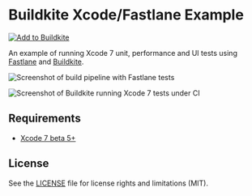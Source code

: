 # Buildkite Xcode/Fastlane Example

[![Add to Buildkite](https://buildkite.com/button.svg)](https://buildkite.com/new)

An example of running Xcode 7 unit, performance and UI tests using [Fastlane](https://fastlane.tools) and [Buildkite](https://buildkite.com/).

![Screenshot of build pipeline with Fastlane tests](https://cloud.githubusercontent.com/assets/153/9241084/e1f90392-41b1-11e5-9685-98b43db63dd4.png)

![Screenshot of Buildkite running Xcode 7 tests under CI](https://cloud.githubusercontent.com/assets/153/9241026/498fde6e-41b1-11e5-9e4a-57a938eb37ca.png)

## Requirements

* [Xcode 7 beta 5+](https://developer.apple.com/xcode/downloads/)

## License

See the [LICENSE](LICENSE.md) file for license rights and limitations (MIT).
